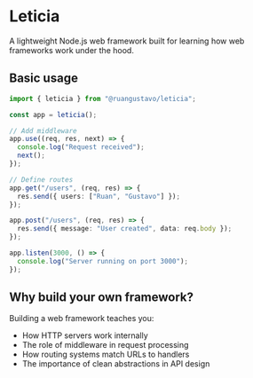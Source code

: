 # Leticia

A lightweight Node.js web framework built for learning how web frameworks work under the hood.

## Basic usage

```typescript
import { leticia } from "@ruangustavo/leticia";

const app = leticia();

// Add middleware
app.use((req, res, next) => {
  console.log("Request received");
  next();
});

// Define routes
app.get("/users", (req, res) => {
  res.send({ users: ["Ruan", "Gustavo"] });
});

app.post("/users", (req, res) => {
  res.send({ message: "User created", data: req.body });
});

app.listen(3000, () => {
  console.log("Server running on port 3000");
});
```

## Why build your own framework?

Building a web framework teaches you:

- How HTTP servers work internally
- The role of middleware in request processing
- How routing systems match URLs to handlers
- The importance of clean abstractions in API design

